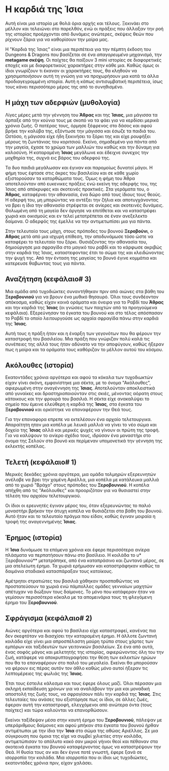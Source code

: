 # Η καρδιά της Ίσια

Αυτή είναι μια ιστορία με θολά όρια αρχής και τέλους. Ξεκινάει στο μέλλον και τελειώνει στο παρελθόν, ενώ οι πράξεις που άλλαξαν την ροή της ιστορίας προέρχονται από δυνάμεις ανώτερες, σκέψεις θεών που ρίχνουν ζάρια για να καθορίσουν την μοίρα μας.

Η "Καρδιά της Ίσιας" είναι μια περιπέτεια για την πέμπτη έκδοση του Dungeons & Dragons που βασίζεται σε ένα *απαγορευμένο* μηχανισμό, την **metagame σκέψη**. Οι παίχτες θα παίξουν 3 mini ιστορίες σε διαφορετικές εποχές και με διαφορετικούς χαρακτήρες στην κάθε μια. Καθώς όμως οι ίδιοι γνωρίζουν τι έκαναν οι χαρακτήρες τους, θα κληθούν να χρησιμοποιήσουν αυτή τη γνώση για να προχωρήσουν μια κατά τα άλλα προδιαγεγραμμένη ιστορία. Αυτή η κάπως αντισυμβατική περιπέτεια, ίσως τους κάνει περισσότερο μέρος της από το συνηθισμένο.

## H μάχη των αδερφιών (μυθολογία)

Λίγες μέρες μετά την γέννηση του **Άθρας** και της **Ίσιας**, μια μάγισσα τα άρπαξε από την κούνια τους με σκοπό να τα φάει για να κερδίσει μερικά χρόνια ζωής. Ο πατέρας τους, όρμησε ξέφρενος στο δάσος και αφού βρήκε την καλύβα της, εξόντωσε την μάγισσα και έσωζε τα παιδιά του. Ωστόσο, η μάγισσα είχε ήδη ξεκινήσει το ξόρκι της και είχε ρουφήξει μέρους τη ζωντάνιας του κοριτσιού. Εκείνο, σημαδεμένο για πάντα από την μαγεία, έχασε το χρώμα των μαλλιών του καθώς και την δύναμη για καλοσύνη. Η καταραμένη **Ίσιας** μεγάλωνε και έδειχνε συνεχος την μοχθηρία της, συχνά εις βάρος του αδερφού της.

Τα δυο παιδιά μεγάλωσαν και έγιναν και παρομοίως δυνατοί μάγοι. Η φήμη τους έφτασε στις άκρες του βασιλείου και σε κάθε χωρίο εξιστορούσαν τα κατορθώματα τους. Όμως η φήμη του Άθρα αποτελούνταν από ευκενικες πράξεις ενώ εκείνη της αδερφής του, της Ίσιας από απόκρυφες και σκοτεινές πρακτικές. Στα γεράματα του, ο **Άθρας**, καταφέρνει την αθανασία, ένα δώρο από τους ίδιους τους θεούς. Η αδερφή του, μη μπορώντας να αντέξει την ζήλια και αποτυγχάνοντας να βρει η ίδια την αθανασία στρέφεται σε ανίερες και σκοτεινές δυνάμεις. Θολωμένη από τη μαγεία δεν άργησε να επιτίθεται και να καταστρέφει χωριά και οικισμούς και εν τελεί μετατρέπεται σε έναν ανεξελεκτο δαίμονα. Ο αδερφός της έμελλε να την αντιμετωπίσει μια για πάντα.

Στην τελευταία τους μάχη, στους πρόποδες του βουνού **Ξεροβούνι**, ο **Αθρας** μετά από μια ισχυρή επίθεση, την αποδυνάμωσε τόσο ώστε να καταφέρει το τελευταίο του ξόρκι. Θυσιάζοντας την αθανασία του, δημιούργησε μια σφραγίδα στο μαγικό του ραβδί και το κάρφωσε ακριβώς στην καρδιά της Ίσιας, καταστεφοντας έτσι το σώμα της και κλειδώνοντας την ψυχή της. Από την ένταση της μαγείας το βουνό έγινε κομμάτια και κατερευσε θαβωντας τους για πάντα.

## Αναζήτηση (κεφάλαιο# 3)

Μια ομάδα από τυχοδιώκτες συναντήθηκαν πριν από αιώνες στα βάθη του **Ξεροβουνιού** για να βρουν ένα μυθικό θησαυρό. Όλοι τους συνδέονταν απόκοσμα, καθώς είχαν κοινά οράματα και όνειρα για το Ραβδί του **Άθρας** και την καρδιά της **Ίσιας** (οι γνώσεις των παιχτών από τα προηγούμενα κεφάλαια). Εξερεύνησαν τα έγκατα του βουνού και στο τέλος απόσπασαν το Ραβδί το οποίο λειτουργούσε ως αρχαία σφραγίδα πάνω στην καρδιά της **Ίσιας**.

Αυτή τους η πράξη ήταν και η έναρξη των γεγονότων που θα φέρουν την καταστροφή του βασιλείου. Μια πράξη που γνώριζαν πολύ καλά τις συνέπειες της αλλά τους ήταν αδύνατο να την αποφύγουν, καθώς ήξεραν πως η μοίρα και τα οράματα τους καθόριζαν το μέλλον αυτού του κόσμου.

## Ακόλουθες (ιστορία)

Εκατοντάδες χρόνια αργότερα και αφού τα κόκαλα των τυχοδιωκτών είχαν γίνει σκόνη, εμφανίστηκε μια σέκτα, με το όνομα "Ακόλουθες", αφιερωμένη στην αναγέννηση της **Ίσιας**. Αποτελούνταν αποκλειστικά από γυναίκες και δραστηριοποιούνταν στις σκιές, μένοντας αόρατη στους κάτοικους και την φρουρά του βασιλιά. Η σέκτα είχε ανακαλύψει το σημείο που έμεινε ελεύθερη η καρδιά της **Ίσιας**, στα έγκατα του **Ξεροβουνιού** και ορκίστηκε να επαναφέρουν την Θεά τους.

Για την επαναφορα επρεπε να εκτελέσουν ένα αρχαίο τελετουργικα. Απαραίτητη ηταν μια κοπέλα με λευκά μαλλιά να γίνει το νέο σώμα και δοχείο της **Ίσιας** αλλά και μερικές ψυχές να γίνουν οι πρώτη της τροφή. Για να καλύψουν το ανίερο σχέδιο τους, ιδρύσαν ένα μοναστήρι στο όνομα της Σελούν στο βουνό και περίμεναν υπομονετικά την γέννηση της εκλεκτής κοπέλας.

## Τελετή (κεφάλαιο# 1)

Μερικές δεκάδες χρόνια αργότερα, μια ομάδα τολμηρών εξερευνητών ανέλαβε να βρει την χαμένη Αριέλλα, μια κοπέλα με κατάλευκα μαλλιά από το χωριό "Βράχο" στους πρόποδες του **Ξεροβουνιού**. Η κοπέλα απήχθη από τις "Ακόλουθες" και προοριζόταν για να θυσιαστεί στην τέλεση του αρχαίου τελετουργικού.

Οι ίδιοι οι ερευνητές έγιναν μέρος του, όταν εξερευνώντας το παλιό μοναστήρι βρήκαν την άτυχη κοπέλα να θυσιάζεται στα βάθη του βουνού. Αυτό ήταν και το τελευταίο πράγμα που είδαν, καθώς έγιναν μοιραία η τροφή της αναγεννημένης **Ίσιας**.

## Έρημος (ιστορία)

Η **Ίσια** δυνάμωσε τα επόμενα χρόνια και έφερε περισσότερα ανίερα πλάσματα να περπατήσουν πάνω στο βασίλειο. Η κοιλάδα το υ* Ξεροβουνιού** μετατράπηκε, από ένα καταπράσινο και ζωντανό μέρος, σε μια ατελείωτη έρημο. Τα χωριά ερήμωσαν και καταστράφηκαν καθώς τα δαιμόνια σταδιακά κατασπάραξαν τους κατοίκους.

Αμέτρητοι στρατιώτες του βασιλιά χάθηκαν προσπαθώντας να προστατεύσουν τα χωριά ενώ πάμπολλες ομάδες γενναίων μαχητών απέτυχαν να διώξουν τους δαίμονες. Το μόνο που κατάφεραν ήταν να γεμίσουν περισσότερα κόκαλα με τα απομεινάρια τους τη φλεγόμενη έρημο του **Ξεροβουνιού**.

## Σφράγισμα (κεφάλαιο# 2)

Αιώνες αργότερα και αφού το βασίλειο είχε καταστραφεί, κανένας πια δεν σκεφτόταν να διασχίσει την καταραμένη έρημο. Η άλλοτε ζωντανή κοιλάδα είχε γίνει μια απροσπέλαστη μαύρη τρύπα στους χάρτες των εμπόρων και ταξιδευτών των γειτονικών βασιλείων. Σε ένα από αυτά, ένας σοφός μάγος και μελετητής της ιστορίας, αφιερώνοντας όλη του την ζωή, κατάφερε να αποκρυπτογραφήσει την θέση των εκλεκτών ηρώων που θα το επαναφέρουν στο παλιό του μεγαλείο. Εκείνοι θα μπορούσαν να φέρουν εις πέρας αυτόν τον άθλο καθώς μόνο αυτοί ήξεραν τις λεπτομέρειες της φωλιάς της **Ίσιας**.

Έτσι τους έστειλε κάλεσμα και τους έφερε όλους μαζί. Όλοι πέρασαν μια σκληρή εκπαίδευση χρόνων για να αναλάβουν την μια και μοναδική αποστολή της ζωής τους, να σφραγίσουν πάλι την καρδιά της **Ίσιας**. Στις τελευταίες του ανάσες του εξιστόρησε πως οι ίδιοι, σε άλλες ζωές, έφεραν αυτή την καταστροφή, ελεγχόμενοι από ανώτερα όντα (τους παίχτες) και τώρα καλούνται να επανορθώσουν.

Εκείνοι ταξίδεψαν μέσα στην καυτή έρημο του **Ξεροβουνιού**, πάλεψαν με υπεράριθμους δαίμονες και αφού μπήκαν στα έγκατα του βουνού ήρθαν αντιμέτωποι με την ίδια την **Ίσια** στο σώμα της αθώας Αριέλλας. Σε μια σύγκρουση που όμοια της είχε να συμβεί χιλιετίες στην κοιλάδα, αντιμετώπισαν το απόλυτο κακό σαν μικροί γήινοι θεοί και πέθαναν στα σκοτεινά έγκατα του βουνού καταφέρνοντας όμως να καταστρέψουν την Θεά. Η θυσία τους αν και δεν έγινε ποτέ γνωστή, έφερε ξανά σε ισορροπία την κοιλάδα. Μια ισορροπία που οι ίδιοι ως τυχοδιώκτες, εκατοντάδες χρόνια πριν, είχαν χαλάσει.

